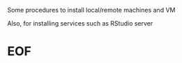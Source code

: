 Some procedures to install local/remote machines and VM

Also, for installing services such as RStudio server

# EOF
